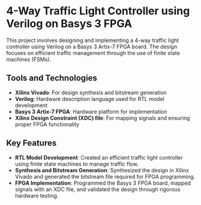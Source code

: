 # 4-Way Traffic Light Controller using Verilog on Basys 3 FPGA

This project involves designing and implementing a 4-way traffic light controller using Verilog on a Basys 3 Artix-7 FPGA board. The design focuses on efficient traffic management through the use of finite state machines (FSMs).

## Tools and Technologies
- **Xilinx Vivado**: For design synthesis and bitstream generation
- **Verilog**: Hardware description language used for RTL model development
- **Basys 3 Artix-7 FPGA**: Hardware platform for implementation
- **Xilinx Design Constraint (XDC) file**: For mapping signals and ensuring proper FPGA functionality

## Key Features
- **RTL Model Development**: Created an efficient traffic light controller using finite state machines to manage traffic flow.
- **Synthesis and Bitstream Generation**: Synthesized the design in Xilinx Vivado and generated the bitstream file required for FPGA programming.
- **FPGA Implementation**: Programmed the Basys 3 FPGA board, mapped signals with an XDC file, and validated the design through rigorous hardware testing.

